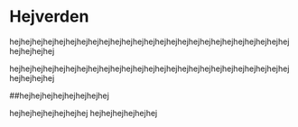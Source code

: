# Hejverden

hejhejhejhejhejhejhejhejhejhejhejhejhejhejhejhejhejhejhejhejhejhejhejhejhejhejhejhejhej

hejhejhejhejhejhejhejhejhejhejhejhejhejhejhejhejhejhejhejhejhejhejhejhejhejhejhejhejhej

##hejhejhejhejhejhejhejhej

hejhejhejhejhejhejhej
hejhejhejhejhejhej